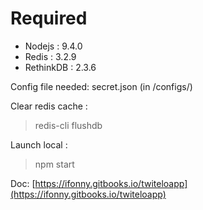# Required
- Nodejs : 9.4.0
- Redis : 3.2.9
- RethinkDB : 2.3.6

Config file needed: secret.json (in /configs/)

Clear redis cache : 
> redis-cli flushdb

Launch local : 
> npm start

Doc: [https://ifonny.gitbooks.io/twiteloapp](https://ifonny.gitbooks.io/twiteloapp)